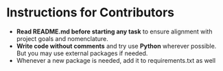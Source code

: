 # Instructions for Contributors

- **Read README.md before starting any task** to ensure alignment with project goals and nomenclature.
 - **Write code without comments** and try use **Python** wherever possible. But you may use external packages if needed.
 - Whenever a new package is needed, add it to requirements.txt as well
